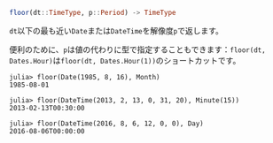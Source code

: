 ```julia
floor(dt::TimeType, p::Period) -> TimeType
```

`dt`以下の最も近い`Date`または`DateTime`を解像度`p`で返します。

便利のために、`p`は値の代わりに型で指定することもできます：`floor(dt, Dates.Hour)`は`floor(dt, Dates.Hour(1))`のショートカットです。

```jldoctest
julia> floor(Date(1985, 8, 16), Month)
1985-08-01

julia> floor(DateTime(2013, 2, 13, 0, 31, 20), Minute(15))
2013-02-13T00:30:00

julia> floor(DateTime(2016, 8, 6, 12, 0, 0), Day)
2016-08-06T00:00:00
```
